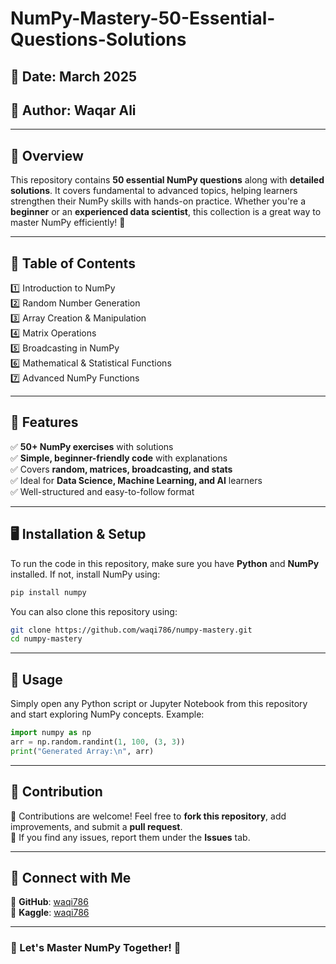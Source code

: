 # NumPy-Mastery-50-Essential-Questions-Solutions

## 📅 Date: March 2025  
## 👤 Author: Waqar Ali  

---

## 📝 Overview

This repository contains **50 essential NumPy questions** along with **detailed solutions**. It covers fundamental to advanced topics, helping learners strengthen their NumPy skills with hands-on practice. Whether you're a **beginner** or an **experienced data scientist**, this collection is a great way to master NumPy efficiently! 🚀

---

## 📂 Table of Contents

1️⃣ Introduction to NumPy  
2️⃣ Random Number Generation  
3️⃣ Array Creation & Manipulation  
4️⃣ Matrix Operations  
5️⃣ Broadcasting in NumPy  
6️⃣ Mathematical & Statistical Functions  
7️⃣ Advanced NumPy Functions  
 

---

## 📌 Features
✅ **50+ NumPy exercises** with solutions  
✅ **Simple, beginner-friendly code** with explanations  
✅ Covers **random, matrices, broadcasting, and stats**  
✅ Ideal for **Data Science, Machine Learning, and AI** learners  
✅ Well-structured and easy-to-follow format  

---

## 🖥️ Installation & Setup

To run the code in this repository, make sure you have **Python** and **NumPy** installed. If not, install NumPy using:

```bash
pip install numpy
```

You can also clone this repository using:

```bash
git clone https://github.com/waqi786/numpy-mastery.git
cd numpy-mastery
```

---

## 📜 Usage

Simply open any Python script or Jupyter Notebook from this repository and start exploring NumPy concepts. Example:

```python
import numpy as np
arr = np.random.randint(1, 100, (3, 3))
print("Generated Array:\n", arr)
```

---

## 📌 Contribution

🔹 Contributions are welcome! Feel free to **fork this repository**, add improvements, and submit a **pull request**.  
🔹 If you find any issues, report them under the **Issues** tab.  

---


## 🔗 Connect with Me
📌 **GitHub**: [waqi786](https://github.com/waqi786)  
📌 **Kaggle**: [waqi786](https://www.kaggle.com/waqi786)  

---

### 📢 Let's Master NumPy Together! 🚀

